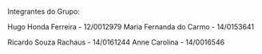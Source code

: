 Integrantes do Grupo:

Hugo Honda Ferreira - 12/0012979
Maria Fernanda do Carmo - 14/0153641

Ricardo Souza Rachaus - 14/0161244
Anne Carolina - 14/0016546
